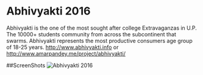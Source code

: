 Abhivyakti 2016
=================================
Abhivyakti is the one of the most sought after college Extravaganzas in U.P. The 10000+ students community from across the subcontinent that swarms. Abhivyakti represents the most productive consumers age group of 18-25 years. 
http://www.abhivyakti.info or http://www.amarpandey.me/project/abhivyakti/

##ScreenShots
![Abhivyakti 2016](https://raw.githubusercontent.com/amarlearning/Abhivyakti_2016_official_website/master/img/abhivyakti.jpg)
